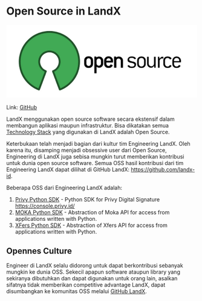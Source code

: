 # Open Source in LandX

![opensource-screenshot](/images/opensource.jpg)

Link: [GitHub](https://github.com/landx-id)

LandX menggunakan open source software secara ekstensif dalam membangun aplikasi maupun infrastruktur. Bisa dikatakan semua [Technology Stack](/intro/stack.md) yang digunakan di LandX adalah Open Source. 

Keterbukaan telah menjadi bagian dari kultur tim Engineering LandX. Oleh karena itu, disamping menjadi obsessive user dari Open Source, Engineering di LandX juga sebisa mungkin turut memberikan kontribusi untuk dunia open source software. Semua OSS hasil kontribusi dari tim Engineering LandX dapat dilihat di GitHub LandX: https://github.com/landx-id.

Beberapa OSS dari Engineering LandX adalah:

1. [Privy Python SDK](https://github.com/landx-id/privy-python-sdk) - Python SDK for Privy Digital Signature https://console.privy.id/ 
2. [MOKA Python SDK](https://github.com/landx-id/moka-python-sdk) - Abstraction of Moka API for access from applications written with Python.
3. [XFers Python SDK](https://github.com/landx-id/xfers-python-sdk) - Abstraction of Xfers API for access from applications written with Python.

## Opennes Culture

Engineer di LandX selalu didorong untuk dapat berkontribusi sebanyak mungkin ke dunia OSS. Sekecil apapun software ataupun library yang sekiranya dibutuhkan dan dapat digunakan untuk orang lain, asalkan sifatnya tidak memberikan competitive advantage LandX, dapat disumbangkan ke komunitas OSS melalui [GitHub LandX](https://github.com/landx-id). 